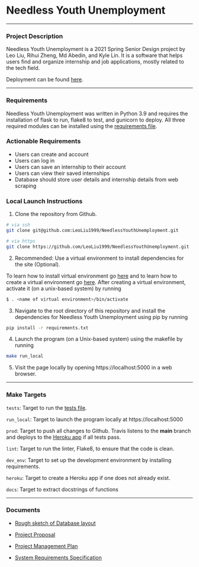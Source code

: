# Needless Youth Unemployment

---

### Project Description

Needless Youth Unemployment is a 2021 Spring Senior Design project by Leo Liu, Rihui Zheng, Md Abedin, and Kyle Lin. It is a software that helps users find and organize internship and job applications, mostly related to the tech field.

Deployment can be found [here](https://needless-youth-unemployment.herokuapp.com/).

---

### Requirements

Needless Youth Unemployment was written in Python 3.9 and requires the installation of flask to run, flake8 to test, and gunicorn to deploy. All three required modules can be installed using the [requirements file](requirements.txt).

### Actionable Requirements
- Users can create and account
- Users can log in
- Users can save an internship to their account
- Users can view their saved internships
- Database should store user details and internship details from web scraping

### Local Launch Instructions

1. Clone the repository from Github.

```sh
# via ssh
git clone git@github.com:LeoLiu1999/NeedlessYouthUnemployment.git

# via https
git clone https://github.com/LeoLiu1999/NeedlessYouthUnemployment.git
```
2. Recommended: Use a virtual environment to install dependencies for the site (Optional).

To learn how to install virtual environment go [here](https://virtualenv.pypa.io/en/latest/installation.html) and to learn how to create a virtual environment go [here](https://virtualenv.pypa.io/en/latest/user_guide.html).
After creating a virtual environment, activate it (on a unix-based system) by running
```sh
$ . <name of virtual environment>/bin/activate
```

3. Navigate to the root directory of this repository and install the dependencies for Needless Youth Unemployment using pip by running
```sh
pip install -r requirements.txt
```

4. Launch the program (on a Unix-based system) using the makefile by running
```sh
make run_local
```

5. Visit the page locally by opening https://localhost:5000 in a web browser.

---

### Make Targets

`tests`: Target to run the [tests file](NeedlessYouthUnemployment/test_app.py).

`run_local`: Target to launch the program locally at https://localhost:5000

`prod`: Target to push all changes to Github. Travis listens to the **main** branch and deploys to the [Heroku app](https://needless-youth-unemployment.herokuapp.com/) if all tests pass.

`lint`: Target to run the linter, Flake8, to ensure that the code is clean.

`dev_env`: Target to set up the development environment by installing requirements.

`heroku`: Target to create a Heroku app if one does not already exist.

`docs`: Target to extract docstrings of functions

---

### Documents

* [Rough sketch of Database layout](Design%20Documents/DPDBUML.PNG)

* [Project Proposal](Design%20Documents/Project%20Proposal.pdf)

* [Project Management Plan](Design%20Documents/Software%20Project%20Management%20Plan.pdf)

* [System Requirements Specification](Design%20Documents/System%20Requirements%20Specification.pdf)

